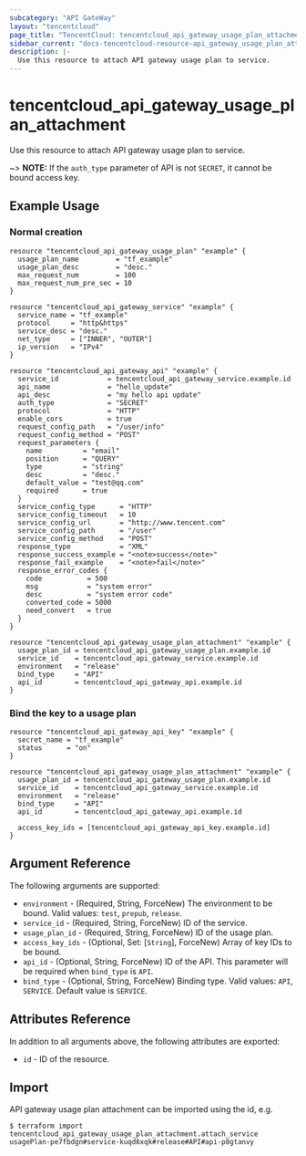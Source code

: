 ```yaml
---
subcategory: "API GateWay"
layout: "tencentcloud"
page_title: "TencentCloud: tencentcloud_api_gateway_usage_plan_attachment"
sidebar_current: "docs-tencentcloud-resource-api_gateway_usage_plan_attachment"
description: |-
  Use this resource to attach API gateway usage plan to service.
---
```


# tencentcloud_api_gateway_usage_plan_attachment

Use this resource to attach API gateway usage plan to service.

~> **NOTE:** If the `auth_type` parameter of API is not `SECRET`, it cannot be bound access key.

## Example Usage

### Normal creation

```hcl
resource "tencentcloud_api_gateway_usage_plan" "example" {
  usage_plan_name         = "tf_example"
  usage_plan_desc         = "desc."
  max_request_num         = 100
  max_request_num_pre_sec = 10
}

resource "tencentcloud_api_gateway_service" "example" {
  service_name = "tf_example"
  protocol     = "http&https"
  service_desc = "desc."
  net_type     = ["INNER", "OUTER"]
  ip_version   = "IPv4"
}

resource "tencentcloud_api_gateway_api" "example" {
  service_id            = tencentcloud_api_gateway_service.example.id
  api_name              = "hello_update"
  api_desc              = "my hello api update"
  auth_type             = "SECRET"
  protocol              = "HTTP"
  enable_cors           = true
  request_config_path   = "/user/info"
  request_config_method = "POST"
  request_parameters {
    name          = "email"
    position      = "QUERY"
    type          = "string"
    desc          = "desc."
    default_value = "test@qq.com"
    required      = true
  }
  service_config_type      = "HTTP"
  service_config_timeout   = 10
  service_config_url       = "http://www.tencent.com"
  service_config_path      = "/user"
  service_config_method    = "POST"
  response_type            = "XML"
  response_success_example = "<note>success</note>"
  response_fail_example    = "<note>fail</note>"
  response_error_codes {
    code           = 500
    msg            = "system error"
    desc           = "system error code"
    converted_code = 5000
    need_convert   = true
  }
}

resource "tencentcloud_api_gateway_usage_plan_attachment" "example" {
  usage_plan_id = tencentcloud_api_gateway_usage_plan.example.id
  service_id    = tencentcloud_api_gateway_service.example.id
  environment   = "release"
  bind_type     = "API"
  api_id        = tencentcloud_api_gateway_api.example.id
}
```

### Bind the key to a usage plan

```hcl
resource "tencentcloud_api_gateway_api_key" "example" {
  secret_name = "tf_example"
  status      = "on"
}

resource "tencentcloud_api_gateway_usage_plan_attachment" "example" {
  usage_plan_id = tencentcloud_api_gateway_usage_plan.example.id
  service_id    = tencentcloud_api_gateway_service.example.id
  environment   = "release"
  bind_type     = "API"
  api_id        = tencentcloud_api_gateway_api.example.id

  access_key_ids = [tencentcloud_api_gateway_api_key.example.id]
}
```

## Argument Reference

The following arguments are supported:

* `environment` - (Required, String, ForceNew) The environment to be bound. Valid values: `test`, `prepub`, `release`.
* `service_id` - (Required, String, ForceNew) ID of the service.
* `usage_plan_id` - (Required, String, ForceNew) ID of the usage plan.
* `access_key_ids` - (Optional, Set: [`String`], ForceNew) Array of key IDs to be bound.
* `api_id` - (Optional, String, ForceNew) ID of the API. This parameter will be required when `bind_type` is `API`.
* `bind_type` - (Optional, String, ForceNew) Binding type. Valid values: `API`, `SERVICE`. Default value is `SERVICE`.

## Attributes Reference

In addition to all arguments above, the following attributes are exported:

* `id` - ID of the resource.



## Import

API gateway usage plan attachment can be imported using the id, e.g.

```
$ terraform import tencentcloud_api_gateway_usage_plan_attachment.attach_service usagePlan-pe7fbdgn#service-kuqd6xqk#release#API#api-p8gtanvy
```

